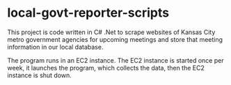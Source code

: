# local-govt-reporter-scripts
This project is code written in C# .Net to scrape websites of Kansas City metro government agencies for upcoming meetings and store that meeting information in our local database.

The program runs in an EC2 instance.  The EC2 instance is started once per week, it launches the program, which collects the data, then the EC2 instance is shut down.
